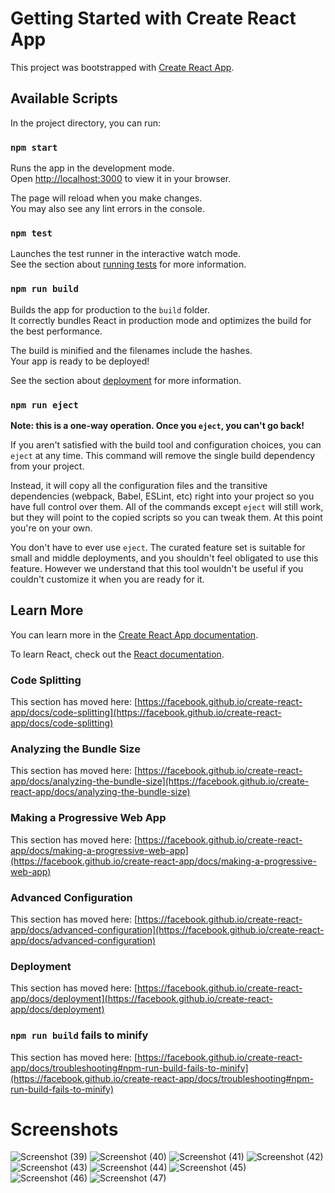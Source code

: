 # Getting Started with Create React App

This project was bootstrapped with [Create React App](https://github.com/facebook/create-react-app).

## Available Scripts

In the project directory, you can run:

### `npm start`

Runs the app in the development mode.\
Open [http://localhost:3000](http://localhost:3000) to view it in your browser.

The page will reload when you make changes.\
You may also see any lint errors in the console.

### `npm test`

Launches the test runner in the interactive watch mode.\
See the section about [running tests](https://facebook.github.io/create-react-app/docs/running-tests) for more information.

### `npm run build`

Builds the app for production to the `build` folder.\
It correctly bundles React in production mode and optimizes the build for the best performance.

The build is minified and the filenames include the hashes.\
Your app is ready to be deployed!

See the section about [deployment](https://facebook.github.io/create-react-app/docs/deployment) for more information.

### `npm run eject`

**Note: this is a one-way operation. Once you `eject`, you can't go back!**

If you aren't satisfied with the build tool and configuration choices, you can `eject` at any time. This command will remove the single build dependency from your project.

Instead, it will copy all the configuration files and the transitive dependencies (webpack, Babel, ESLint, etc) right into your project so you have full control over them. All of the commands except `eject` will still work, but they will point to the copied scripts so you can tweak them. At this point you're on your own.

You don't have to ever use `eject`. The curated feature set is suitable for small and middle deployments, and you shouldn't feel obligated to use this feature. However we understand that this tool wouldn't be useful if you couldn't customize it when you are ready for it.

## Learn More

You can learn more in the [Create React App documentation](https://facebook.github.io/create-react-app/docs/getting-started).

To learn React, check out the [React documentation](https://reactjs.org/).

### Code Splitting

This section has moved here: [https://facebook.github.io/create-react-app/docs/code-splitting](https://facebook.github.io/create-react-app/docs/code-splitting)

### Analyzing the Bundle Size

This section has moved here: [https://facebook.github.io/create-react-app/docs/analyzing-the-bundle-size](https://facebook.github.io/create-react-app/docs/analyzing-the-bundle-size)

### Making a Progressive Web App

This section has moved here: [https://facebook.github.io/create-react-app/docs/making-a-progressive-web-app](https://facebook.github.io/create-react-app/docs/making-a-progressive-web-app)

### Advanced Configuration

This section has moved here: [https://facebook.github.io/create-react-app/docs/advanced-configuration](https://facebook.github.io/create-react-app/docs/advanced-configuration)

### Deployment

This section has moved here: [https://facebook.github.io/create-react-app/docs/deployment](https://facebook.github.io/create-react-app/docs/deployment)

### `npm run build` fails to minify

This section has moved here: [https://facebook.github.io/create-react-app/docs/troubleshooting#npm-run-build-fails-to-minify](https://facebook.github.io/create-react-app/docs/troubleshooting#npm-run-build-fails-to-minify)

# Screenshots
![Screenshot (39)](https://github.com/user-attachments/assets/e3c3a2bd-3263-439f-8640-62be9ae28e68)
![Screenshot (40)](https://github.com/user-attachments/assets/0e47dd4c-f834-4004-b286-d76b2b2f0a50)
![Screenshot (41)](https://github.com/user-attachments/assets/09bf0a5b-a1a8-4a7a-be69-bb648cbd07f1)
![Screenshot (42)](https://github.com/user-attachments/assets/4bdc3c05-0885-40f4-bbb3-d49285fc2757)
![Screenshot (43)](https://github.com/user-attachments/assets/cc131c3f-9a3c-4db1-8a02-146bb4a496f7)
![Screenshot (44)](https://github.com/user-attachments/assets/fa2fa4a3-2734-4998-b5f6-d838f47343cf)
![Screenshot (45)](https://github.com/user-attachments/assets/c5dd7205-3060-44a9-b659-89163a161321)
![Screenshot (46)](https://github.com/user-attachments/assets/d9ace20b-99c9-4902-a79b-f87ba9f5ad86)
![Screenshot (47)](https://github.com/user-attachments/assets/941d97e2-08cc-49b8-ad4a-98a0062d48cd)
